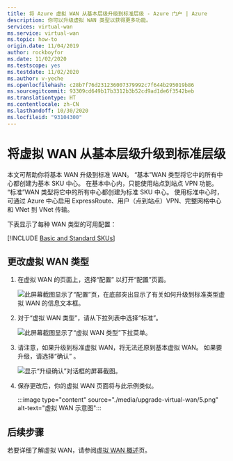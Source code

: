 ```yaml
---
title: 将 Azure 虚拟 WAN 从基本层级升级到标准层级 - Azure 门户 | Azure
description: 你可以升级虚拟 WAN 类型以获得更多功能。
services: virtual-wan
ms.service: virtual-wan
ms.topic: how-to
origin.date: 11/04/2019
author: rockboyfor
ms.date: 11/02/2020
ms.testscope: yes
ms.testdate: 11/02/2020
ms.author: v-yeche
ms.openlocfilehash: c28b7f76d231236007379992c7f644b295019b86
ms.sourcegitcommit: 93309cd649b17b3312b3b52cd9ad1de6f3542beb
ms.translationtype: HT
ms.contentlocale: zh-CN
ms.lasthandoff: 10/30/2020
ms.locfileid: "93104300"
---
```

<!--Verified successfully-->
# <a name="upgrade-a-virtual-wan-from-basic-to-standard"></a>将虚拟 WAN 从基本层级升级到标准层级

本文可帮助你将基本 WAN 升级到标准 WAN。 “基本”WAN 类型将它中的所有中心都创建为基本 SKU 中心。 在基本中心内，只能使用站点到站点 VPN 功能。 “标准”WAN 类型将它中的所有中心都创建为标准 SKU 中心。 使用标准中心时，可通过 Azure 中心启用 ExpressRoute、用户（点到站点）VPN、完整网格中心和 VNet 到 VNet 传输。

下表显示了每种 WAN 类型的可用配置：

[!INCLUDE [Basic and Standard SKUs](../../includes/virtual-wan-standard-basic-include.md)]

## <a name="to-change-the-virtual-wan-type"></a>更改虚拟 WAN 类型

1. 在虚拟 WAN 的页面上，选择“配置”  以打开“配置”页面。

    ![此屏幕截图显示了“配置”页，在底部突出显示了有关如何升级到标准类型虚拟 WAN 的信息文本框。](./media/upgrade-virtual-wan/1.png)
2. 对于“虚拟 WAN 类型”，请从下拉列表中选择“标准”。

    ![此屏幕截图显示了“虚拟 WAN 类型”下拉菜单。](./media/upgrade-virtual-wan/2.png)
3. 请注意，如果升级到标准虚拟 WAN，将无法还原到基本虚拟 WAN。 如果要升级，请选择“确认”  。

    ![显示“升级确认”对话框的屏幕截图。](./media/upgrade-virtual-wan/4.png)
4. 保存更改后，你的虚拟 WAN 页面将与此示例类似。

    :::image type="content" source="./media/upgrade-virtual-wan/5.png" alt-text="虚拟 WAN 示意图":::

## <a name="next-steps"></a>后续步骤

若要详细了解虚拟 WAN，请参阅[虚拟 WAN 概述](virtual-wan-about.md)页。

<!-- Update_Description: update meta properties, wording update, update link -->